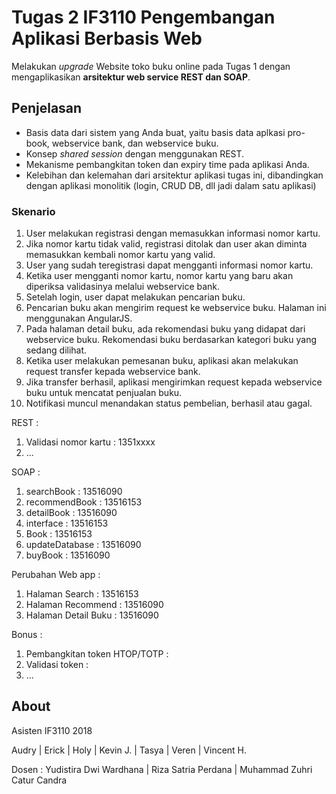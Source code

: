 # Tugas 2 IF3110 Pengembangan Aplikasi Berbasis Web 

Melakukan *upgrade* Website toko buku online pada Tugas 1 dengan mengaplikasikan **arsitektur web service REST dan SOAP**.

## Penjelasan
- Basis data dari sistem yang Anda buat, yaitu basis data aplkasi pro-book, webservice bank, dan webservice buku.
- Konsep *shared session* dengan menggunakan REST.
- Mekanisme pembangkitan token dan expiry time pada aplikasi Anda.
- Kelebihan dan kelemahan dari arsitektur aplikasi tugas ini, dibandingkan dengan aplikasi monolitik (login, CRUD DB, dll jadi dalam satu aplikasi)

### Skenario

1. User melakukan registrasi dengan memasukkan informasi nomor kartu.
2. Jika nomor kartu tidak valid, registrasi ditolak dan user akan diminta memasukkan kembali nomor kartu yang valid.
3. User yang sudah teregistrasi dapat mengganti informasi nomor kartu.
4. Ketika user mengganti nomor kartu, nomor kartu yang baru akan diperiksa validasinya melalui webservice bank.
5. Setelah login, user dapat melakukan pencarian buku.
6. Pencarian buku akan mengirim request ke webservice buku. Halaman ini menggunakan AngularJS.
7. Pada halaman detail buku, ada rekomendasi buku yang didapat dari webservice buku. Rekomendasi buku berdasarkan kategori buku yang sedang dilihat.
8. Ketika user melakukan pemesanan buku, aplikasi akan melakukan request transfer kepada webservice bank.
9. Jika transfer berhasil, aplikasi mengirimkan request kepada webservice buku untuk mencatat penjualan buku.
10. Notifikasi muncul menandakan status pembelian, berhasil atau gagal.

REST :
1. Validasi nomor kartu : 1351xxxx
2. ...

SOAP :
1. searchBook : 13516090
2. recommendBook : 13516153
3. detailBook : 13516090
4. interface : 13516153
5. Book : 13516153
6. updateDatabase : 13516090
7. buyBook : 13516090

Perubahan Web app :
1. Halaman Search : 13516153
2. Halaman Recommend : 13516090
3. Halaman Detail Buku : 13516090

Bonus :
1. Pembangkitan token HTOP/TOTP : 
2. Validasi token : 
3. ...

## About

Asisten IF3110 2018

Audry | Erick | Holy | Kevin J. | Tasya | Veren | Vincent H.

Dosen : Yudistira Dwi Wardhana | Riza Satria Perdana | Muhammad Zuhri Catur Candra

